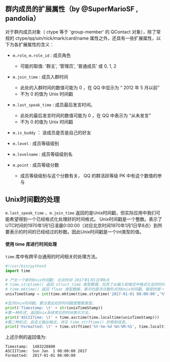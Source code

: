 群内成员的扩展属性（by @SuperMarioSF , pandolia）
------------------------------------------------

对于群内成员对象（ ctype 等于 'group-member' 的 QContact 对象），除了常规的 ctype/qq/uin/nick/mark/card/name 属性之外，还具有一些扩展属性，以下为各扩展属性的含义：

- `m.role`, `m.role_id` : 成员角色
   - 可能的取值: '群主', '管理员', '普通成员' 或 0, 1, 2

- `m.join_time` : 成员入群时间
   - 此处的入群时间的数值可能为 0 ，在 QQ 中显示为 “ 2012 年 5 月以前”
   - 不为 0 的值为 Unix 时间戳

- `m.last_speak_time` : 成员最后发言时间。
   - 此处的最后发言时间的数值可能为 0 ，在 QQ 中表示为 “从未发言”
   - 不为 0 的值为 Unix 时间戳

- `m.is_buddy` ：  该成员是否是自己的好友

- `m.level` : 成员等级级别

- `m.levelname` : 成员等级级别名

- `m.point` : 成员等级分数
   - 成员等级级别与这个分数有关， QQ 的群活跃等级 PK 中有这个数值的参与


Unix时间戳的处理
----------------

`m.last_speak_time` 、`m.join_time` 返回的是Unix时间戳，但实际应用中我们可能希望得到一个已经格式化处理好的时间格式。
Unix时间戳是一个整数。表示了UTC时间的1970年1月1日凌晨0:00:00（对应北京时间1970年1月1日早8点）到所要表示的时间的已经经过的秒数。因此Unix时间戳是一个int类型的值。

#### 使用 time 库进行时间处理

`time` 库中有跨平台通用的时间相关的处理方法。

```python
#!/usr/bin/python3
import time

# 产生一个新的Unix时间戳: 北京时间 2017年1月1日早8点
# time.strptime() 返回 struct_time 类型数据，包含了从输入和格式中格式化后的时间。(并不处理时区转换)
# time.mktime() 返回 float 类型数据，表示的是浮点数形式的Unix时间戳。接受的是一个表示本地时间的 struct_time 类型。
unixTimeStamp = int(time.mktime(time.strptime('2017-01-01 08:00:00','%Y-%m-%d %H:%M:%S')))

#显示Unix时间戳。要注意此处的时间戳是整数类型。
print('Timestamp: \t' + str(unixTimeStamp))
#第一种形式，返回Unix系统常见的时间表示方法。
print('ASCIITime: \t' + time.asctime(time.localtime(unixTimeStamp)))
#第二种形式，自定义输出格式。详见 time.strftime() 的帮助信息。
print('Formatted: \t' + time.strftime('%Y-%m-%d %H:%M:%S', time.localtime(unixTimeStamp)))


```

上述示例的返回值为:
```
Timestamp: 	1483228800
ASCIITime: 	Sun Jan  1 08:00:00 2017
Formatted: 	2017-01-01 08:00:00
```
